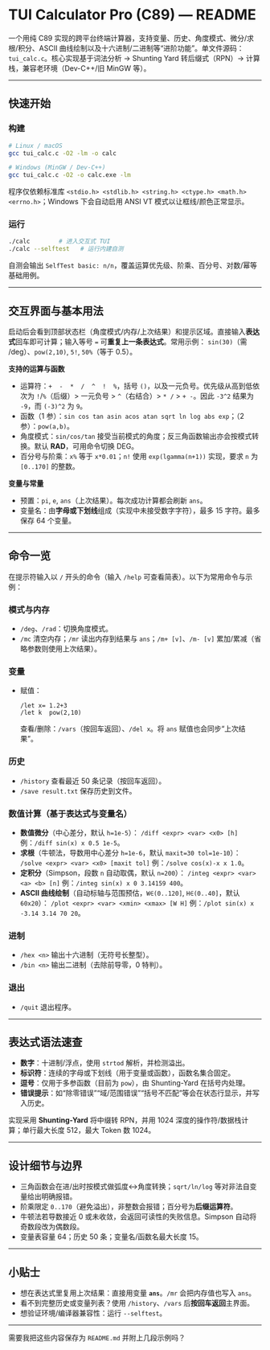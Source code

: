 # TUI Calculator Pro (C89) — README

一个用纯 C89 实现的跨平台终端计算器，支持变量、历史、角度模式、微分/求根/积分、ASCII 曲线绘制以及十六进制/二进制等“进阶功能”。单文件源码：`tui_calc.c`。核心实现基于词法分析 → Shunting Yard 转后缀式（RPN）→ 计算栈，兼容老环境（Dev-C++/旧 MinGW 等）。

---

## 快速开始

### 构建

```bash
# Linux / macOS
gcc tui_calc.c -O2 -lm -o calc

# Windows (MinGW / Dev-C++)
gcc tui_calc.c -O2 -o calc.exe -lm
```

程序仅依赖标准库 `<stdio.h> <stdlib.h> <string.h> <ctype.h> <math.h> <errno.h>`；Windows 下会自动启用 ANSI VT 模式以让框线/颜色正常显示。

### 运行

```bash
./calc        # 进入交互式 TUI
./calc --selftest   # 运行内建自测
```

自测会输出 `SelfTest basic: n/n`，覆盖运算优先级、阶乘、百分号、对数/幂等基础用例。

---

## 交互界面与基本用法

启动后会看到顶部状态栏（角度模式/内存/上次结果）和提示区域。直接输入**表达式**回车即可计算；输入等号 `=` 可**重复上一条表达式**。常用示例：
`sin(30)`（需 /deg）、`pow(2,10)`, `5!`, `50%`（等于 0.5）。

**支持的运算与函数**

* 运算符：`+  -  *  /  ^  !  %`，括号 `()`，以及一元负号。优先级从高到低依次为 `!`/`%`（后缀）> 一元负号 > `^`（右结合）> `* /` > `+ -`。因此 `-3^2` 结果为 `-9`，而 `(-3)^2` 为 `9`。
* 函数（1 参）：`sin cos tan asin acos atan sqrt ln log abs exp`；（2 参）：`pow(a,b)`。
* 角度模式：`sin/cos/tan` 接受当前模式的角度；反三角函数输出亦会按模式转换。默认 **RAD**，可用命令切换 DEG。
* 百分号与阶乘：`x%` 等于 `x*0.01`；`n!` 使用 `exp(lgamma(n+1))` 实现，要求 `n` 为 `[0..170]` 的整数。

**变量与常量**

* 预置：`pi`, `e`, `ans`（上次结果）。每次成功计算都会刷新 `ans`。
* 变量名：由**字母或下划线**组成（实现中未接受数字字符），最多 15 字符。最多保存 64 个变量。

---

## 命令一览

在提示符输入以 `/` 开头的命令（输入 `/help` 可查看简表）。以下为常用命令与示例：

### 模式与内存

* `/deg`、`/rad`：切换角度模式。
* `/mc` 清空内存；`/mr` 读出内存到结果与 `ans`；`/m+ [v]`、`/m- [v]` 累加/累减（省略参数则使用上次结果）。

### 变量

* 赋值：

  ```text
  /let x= 1.2+3
  /let k  pow(2,10)
  ```

  查看/删除：`/vars`（按回车返回）、`/del x`。将 `ans` 赋值也会同步“上次结果”。

### 历史

* `/history` 查看最近 50 条记录（按回车返回）。
* `/save result.txt` 保存历史到文件。

### 数值计算（基于表达式与变量名）

* **数值微分**（中心差分，默认 `h=1e-5`）：
  `/diff <expr> <var> <x0> [h]`
  例：`/diff sin(x) x 0.5 1e-5`。
* **求根**（牛顿法，导数用中心差分 `h=1e-6`，默认 `maxit=30 tol=1e-10`）：
  `/solve <expr> <var> <x0> [maxit tol]`
  例：`/solve cos(x)-x x 1.0`。
* **定积分**（Simpson，段数 `n` 自动取偶，默认 `n=200`）：
  `/integ <expr> <var> <a> <b> [n]`
  例：`/integ sin(x) x 0 3.14159 400`。
* **ASCII 曲线绘制**（自动标轴与范围预估，`W∈(0..120]`, `H∈(0..40]`，默认 `60x20`）：
  `/plot <expr> <var> <xmin> <xmax> [W H]`
  例：`/plot sin(x) x -3.14 3.14 70 20`。

### 进制

* `/hex <n>` 输出十六进制（无符号长整型）。
* `/bin <n>` 输出二进制（去除前导零，0 特判）。

### 退出

* `/quit` 退出程序。

---

## 表达式语法速查

* **数字**：十进制/浮点，使用 `strtod` 解析，并检测溢出。
* **标识符**：连续的字母或下划线（用于变量或函数），函数名集合固定。
* **逗号**：仅用于多参函数（目前为 `pow`），由 Shunting-Yard 在括号内处理。
* **错误提示**：如“除零错误”“域/范围错误”“括号不匹配”等会在状态行显示，并写入历史。

实现采用 **Shunting-Yard** 将中缀转 RPN，并用 1024 深度的操作符/数据栈计算；单行最大长度 512，最大 Token 数 1024。

---

## 设计细节与边界

* 三角函数会在进/出时按模式做弧度↔角度转换；`sqrt/ln/log` 等对非法自变量给出明确报错。
* 阶乘限定 `0..170`（避免溢出），非整数会报错；百分号为**后缀运算符**。
* 牛顿法若导数接近 0 或未收敛，会返回可读性的失败信息。Simpson 自动将奇数段改为偶数段。
* 变量表容量 64；历史 50 条；变量名/函数名最大长度 15。

---

## 小贴士

* 想在表达式里复用上次结果：直接用变量 **`ans`**。`/mr` 会把内存值也写入 `ans`。
* 看不到完整历史或变量列表？使用 `/history`、`/vars` 后**按回车返回**主界面。
* 想验证环境/编译器兼容性：运行 `--selftest`。

---


需要我把这些内容保存为 `README.md` 并附上几段示例吗？
